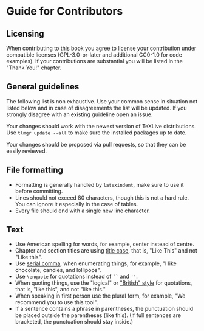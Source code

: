 # Guide for Contributors

## Licensing

When contributing to this book you agree to license your contribution under
compatible licenses (GPL-3.0-or-later and additional CC0-1.0 for code
examples). If your contributions are substantial you will be listed in the
"Thank You!" chapter.

## General guidelines

The following list is non exhaustive. Use your common sense in situation not
listed below and in case of disagreements the list will be updated. If you
strongly disagree with an existing guideline open an issue.

Your changes should work with the newest version of TeXLive distributions. Use
`tlmgr update --all` to make sure the installed packages up to date.

Your changes should be proposed via pull requests, so that they can be easily
reviewed.

## File formatting

- Formatting is generally handled by `latexindent`, make sure to use it before
  committing.
- Lines should not exceed 80 characters, though this is not a hard rule. You
  can ignore it especially in the case of tables.
- Every file should end with a single new line character.

## Text

- Use American spelling for words, for example, center instead of centre.
- Chapter and section titles are using [title case][title case], that is, "Like
  This" and not "Like this".
- Use [serial comma][serial comma], when enumerating things, for example, "I
  like chocolate, candies, and lollipops".
- Use `\enquote` for quotations instead of ``` `` ``` and `''`.
- When quoting things, use the "logical" or ["British" style][quote style] for
  quotations, that is, "like this", and not "like this."
- When speaking in first person use the plural form, for example, "We recommend
  you to use this tool".
- If a sentence contains a phrase in parentheses, the punctuation should be
  placed outside the parentheses (like this). (If full sentences are bracketed,
  the punctuation should stay inside.)

[quote style]:
    https://en.wikipedia.org/wiki/Quotation_marks_in_English#British_practice
[serial comma]: https://en.wikipedia.org/wiki/Serial_comma
[title case]: https://en.wikipedia.org/wiki/Title_case

